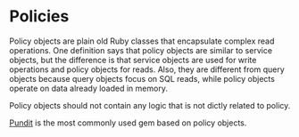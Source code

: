 # Policies

Policy objects are plain old Ruby classes that encapsulate complex read operations. One definition says that policy objects are similar to service objects, but the difference is that service objects are used for write operations and policy objects for reads. Also, they are different from query objects because query objects focus on SQL reads, while policy objects operate on data already loaded in memory.

Policy objects should not contain any logic that is not dictly related to policy.

[Pundit](https://github.com/varvet/pundit) is the most commonly used gem based on policy objects.
